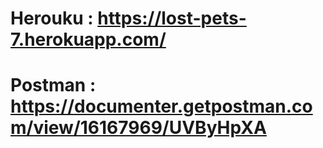# Herouku : https://lost-pets-7.herokuapp.com/

# Postman : https://documenter.getpostman.com/view/16167969/UVByHpXA
